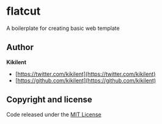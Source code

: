 # flatcut
A boilerplate for creating basic web template

## Author

**Kikilent**

* [https://twitter.com/kikilent](https://twitter.com/kikilent)
* [https://github.com/kikilent](https://github.com/kikilent)

## Copyright and license

Code released under the [MIT License](https://github.com/kikilent/flatcut/blob/main/LICENSE)
